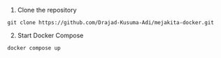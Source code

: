1. Clone the repository
```
git clone https://github.com/Drajad-Kusuma-Adi/mejakita-docker.git
```
2. Start Docker Compose
```
docker compose up
```
